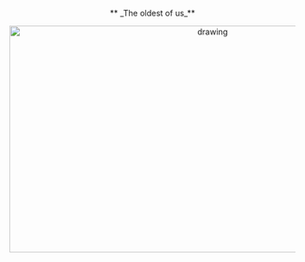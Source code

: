 
<p align="center">
** _The oldest of us_**
<p align="center">



<img src="https://i.imgur.com/lvWKNlM.png" alt="drawing" width="700" height="400"/>

